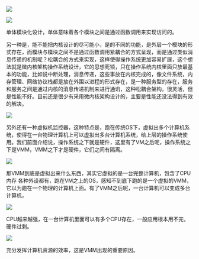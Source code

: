 ![](D:/download/youdaonote-pull-master/data/Technology/Linux/计算机操作系统/清华陈渝计算机操作系统/images/WEBRESOURCE482043fcb176f1c1142b3ee5343406fe截图.png)

![](D:/download/youdaonote-pull-master/data/Technology/Linux/计算机操作系统/清华陈渝计算机操作系统/images/WEBRESOURCE602dca6ccf472993574b022b7c3985e1截图.png)

单体模块化设计，单体意味着各个模块之间是通过函数调用来实现访问的。

另一种是，能不能把内核设计的尽可能小，是的不同的功能，是外层一个模块的形式存在，而模块与模块之间不是通过函数调用紧耦合的方式呈现，而是通过类似消息传递的机制呢？松耦合的方式来实现，这样使得操作系统更加容易扩展，这个想法就是微内核架构操作系统设计，它的思想死锁，只在操作系统内核里面只放最基本的功能，比如说中断处理，消息传递，这些事放在内核完成的，像文件系统，内存管理、网络协议栈都是放在外围以进程的形式存在，是一种服务型的存在，服务和服务之间是通过内核的消息传递机制来进行通讯，这种松耦合架构，很灵活，但是性能不好。目前还是很少有采用微内核架构设计的，主要是性能还没法得到有效的解决。

![](D:/download/youdaonote-pull-master/data/Technology/Linux/计算机操作系统/清华陈渝计算机操作系统/images/WEBRESOURCEe19f8a15a8f28d7e70c389feb808cd20截图.png)

另外还有一种虚拟机监控器，这种特点是，跑在传统OS下，虚拟出多个计算机系统，使得在一台物理计算机上可以虚拟出多台计算机系统，给上层的操作系统使用。我们前面介绍说，操作系统之下就是硬件，这里有了VM之后呢，操作系统之下是VMM，VMM之下才是硬件，它们之间有隔离。

![](D:/download/youdaonote-pull-master/data/Technology/Linux/计算机操作系统/清华陈渝计算机操作系统/images/WEBRESOURCEcddd6c5c59d55577f9ab0fc23a839a9c截图.png)

 那VMM到底是虚拟出来什么东西，其实它虚拟的是一台完整计算机，包含了CPU 内存 各种外设都有，跑在VM之上的OS，感知不到底下跑的是一个虚拟的VMM，它以为跑在一个物理的计算机上面。有了VMM之后呢，一台计算机可以变成多台计算机，

![](D:/download/youdaonote-pull-master/data/Technology/Linux/计算机操作系统/清华陈渝计算机操作系统/images/WEBRESOURCE7066e3ad63c6e8fc6cb44f6db80829bb截图.png)

CPU越来越强，在一台计算机里面可以有多个CPU存在，一般应用根本用不完，硬件过剩。

![](D:/download/youdaonote-pull-master/data/Technology/Linux/计算机操作系统/清华陈渝计算机操作系统/images/WEBRESOURCEd4025176b127cd936ba4e49c0a1cda78截图.png)

充分发挥计算机资源的效率，这是VMM出现的重要原因。 